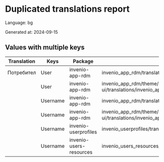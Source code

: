 # Duplicated translations report

Language: bg

Generated at: 2024-09-15


## Values with multiple keys


| Translation | Keys | Package | File |
|-------------|------| --- | --- |
| Потребител| User | invenio-app-rdm | invenio_app_rdm/translations/bg/LC_MESSAGES/messages.po |
|| User | invenio-app-rdm | invenio_app_rdm/theme/assets/semantic-ui/translations/invenio_app_rdm/messages/bg/messages.po |
|| Username | invenio-app-rdm | invenio_app_rdm/translations/bg/LC_MESSAGES/messages.po |
|| Username | invenio-app-rdm | invenio_app_rdm/theme/assets/semantic-ui/translations/invenio_app_rdm/messages/bg/messages.po |
|| Username | invenio-userprofiles | invenio_userprofiles/translations/bg/LC_MESSAGES/messages.po |
|| Username | invenio-users-resources | invenio_users_resources/translations/bg/LC_MESSAGES/messages.po |
